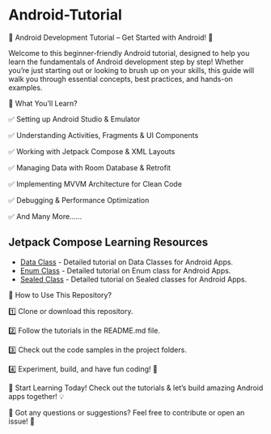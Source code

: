 # Android-Tutorial

📱 Android Development Tutorial – Get Started with Android! 🚀

Welcome to this beginner-friendly Android tutorial, designed to help you learn the fundamentals of Android development step by step! Whether you’re just starting out or looking to brush up on your skills, this guide will walk you through essential concepts, best practices, and hands-on examples.

🔹 What You’ll Learn?

✅ Setting up Android Studio & Emulator

✅ Understanding Activities, Fragments & UI Components

✅ Working with Jetpack Compose & XML Layouts

✅ Managing Data with Room Database & Retrofit

✅ Implementing MVVM Architecture for Clean Code

✅ Debugging & Performance Optimization

✅ And Many More......

## Jetpack Compose Learning Resources

- [Data Class](https://github.com/prahaladsharma/DataClass-and-Usages) - Detailed tutorial on Data Classes for Android Apps.
- [Enum Class](https://medium.com/@prahaladsharma4u/enum-in-kotlin-8ecc41f1af28) - Detailed tutorial on Enum class for Android Apps.
- [Sealed Class](https://medium.com/@prahaladsharma4u/sealed-class-e81a316a43df) - Detailed tutorial on Sealed classes for Android Apps.


📂 How to Use This Repository?

1️⃣ Clone or download this repository.

2️⃣ Follow the tutorials in the README.md file.

3️⃣ Check out the code samples in the project folders.

4️⃣ Experiment, build, and have fun coding! 🎉

📌 Start Learning Today! Check out the tutorials & let’s build amazing Android apps together! 💡

📢 Got any questions or suggestions? Feel free to contribute or open an issue! 🚀



